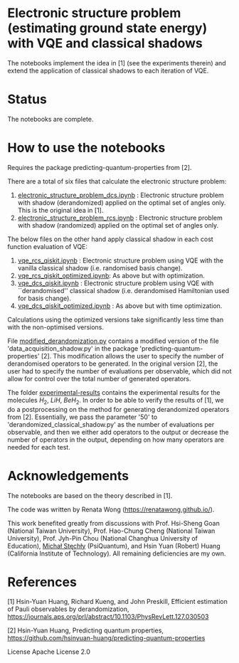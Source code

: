 # Electronic structure problem (estimating ground state energy) with VQE and classical shadows
The notebooks implement the idea in [1] (see the experiments therein) and extend the application of classical shadows to each iteration of VQE.

# Status
The notebooks are complete. 

# How to use the notebooks
Requires the package predicting-quantum-properties from [2].

There are a total of six files that calculate the electronic structure problem:
1. [electronic_structure_problem_dcs.ipynb](https://github.com/renatawong/classical-shadow-vqe/blob/c2403b4b3940f6846cfceeae7e2d1f6102d3b0a9/electronic_structure_problem_dcs.ipynb) : Electronic structure problem with shadow (derandomized) applied on the optimal set of angles only. This is the original idea in [1].
2. [electronic_structure_problem_rcs.ipynb](https://github.com/renatawong/classical-shadow-vqe/blob/e3f261bda8ffd35f4781cc3822fe094e64fc2e88/electronic_structure_problem_rcs.ipynb) : Electronic structure problem with shadow (randomized) applied on the optimal set of angles only.

The below files on the other hand apply classical shadow in each cost function evaluation of VQE:

1. [vqe_rcs_qiskit.ipynb](https://github.com/renatawong/classical-shadow-vqe/blob/8e5f0060ceb3f4036c2b4508e1d02d168edae2f5/vqe_rcs_qiskit.ipynb) : Electronic structure problem using VQE with the vanilla classical shadow (i.e. randomised basis change).
2. [vqe_rcs_qiskit_optimized.ipynb](https://github.com/renatawong/classical-shadow-vqe/blob/16f33d1e10e0a91bdf09008d1daa390b7f95fd6a/vqe_rcs_qiskit_optimized.ipynb): As above but with optimization. 
3. [vqe_dcs_qiskit.ipynb](https://github.com/renatawong/classical-shadow-vqe/blob/403e615a20d58d6313b0bc858a3719b1793892a2/vqe_dcs_qiskit.ipynb) : Electronic structure problem using VQE with ``derandomised'' classical shadow (i.e. derandomised Hamiltonian used for basis change).
4. [vqe_dcs_qiskit_optimized.ipynb](https://github.com/renatawong/classical-shadow-vqe/blob/382d30f9ac8d1d8e2d1d6365aa4747cd57b2efae/vqe_dcs_qiskit_optimized.ipynb) : As above but with time optimization. 

Calculations using the optimized versions take significantly less time than with the non-optimised versions.

File [modified_derandomization.py](https://github.com/renatawong/classical-shadow-vqe/blob/6d5051170bc193637e8f8251ce8d80f027d3ea14/modified_derandomization.py) contains a modified version of the file 'data_acquisition_shadow.py' in the package 'predicting-quantum-properties' [2]. This modification allows the user to specify the number of derandomised operators to be generated. In the original version [2], the user had to specify the number of evaluations per observable, which did not allow for control over the total number of generated operators. 

The folder [experimental-results](https://github.com/renatawong/classical-shadow-vqe/tree/72ff46c435a449eeee5d2f38a93a7c19700495c5/experimental-results) contains the experimental results for the molecules $H_2$, $LiH$, $BeH_2$. In order to be able to verify the results of [1], we do a postprocessing on the method for generating derandomized operators from [2]. Essentially, we pass the parameter '50' to 'derandomized_classical_shadow.py' as the number of evaluations per observable, and then we either add operators to the output or decrease the number of operators in the output, depending on how many operators are needed for each test. 

# Acknowledgements
The notebooks are based on the theory described in [1].

The code was written by Renata Wong (https://renatawong.github.io/).

This work benefited greatly from discussions with Prof. Hsi-Sheng Goan (National Taiwan University), Prof. Hao-Chung Cheng (National Taiwan University), Prof. Jyh-Pin Chou (National Changhua University of Education), [Michał Stęchły](https://www.mustythoughts.com/about.html) (PsiQuantum), and Hsin Yuan (Robert) Huang (California Institute of Technology). All remaining deficiencies are my own.

# References
[1] Hsin-Yuan Huang, Richard Kueng, and John Preskill, Efficient estimation of Pauli observables by derandomization, https://journals.aps.org/prl/abstract/10.1103/PhysRevLett.127.030503

[2] Hsin-Yuan Huang, Predicting quantum properties, https://github.com/hsinyuan-huang/predicting-quantum-properties

License
Apache License 2.0
